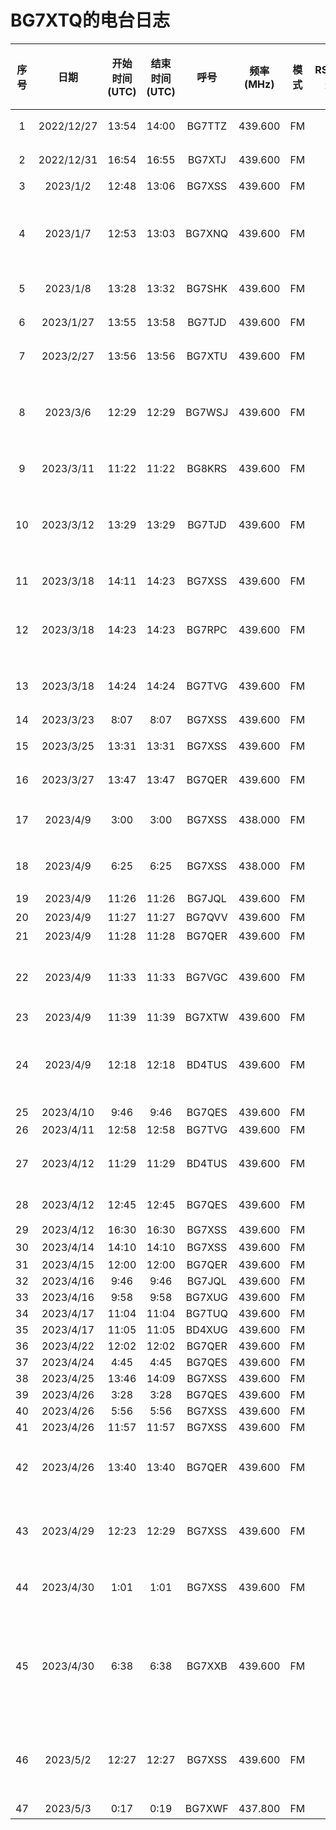 # BG7XTQ的电台日志

| 序号 | 日期 | 开始时间(UTC) | 结束时间(UTC) | 呼号 | 频率(MHz) | 模式 | RST(发送) | RST(接收) | 功率(我的) | 功率(对方) | 摘要 | QSL卡片(发) | QSL卡片(收) |
| :--: | :--: | :---: | :----: | :---: | :--: | :--: | :-----: | :-----: | :--: | :--: | :--: | :--: | :--: |
| 1 | 2022/12/27 | 13:54 | 14:00 | BG7TTZ | 439.600 | FM | 59 | 59 | 5W |  | 南宁老友中继台网活动 |  |
| 2 | 2022/12/31 | 16:54 | 16:55 | BG7XTJ | 439.600 | FM | 59 | 59 | 5W |  | QTH位置不明 |  |
| 3 | 2023/1/2 | 12:48 | 13:06 | BG7XSS | 439.600 | FM | 49 |  | 5W |  | 广西农科院 |  |
| 4 | 2023/1/7 | 12:53 | 13:03 | BG7XNQ | 439.600 | FM | 49 | 47 | 5W |  | RIG:OS 9800、低功率、106天线、园湖东宝路口 |  |
| 5 | 2023/1/8 | 13:28 | 13:32 | BG7SHK | 439.600 | FM | 49 | 59 | 5W | 5W | QTH金湖广场 |  |
| 6 | 2023/1/27 | 13:55 | 13:58 | BG7TJD | 439.600 | FM | 59 | 58 | 5W |  | 南宁老友中继台网活动 |  |
| 7 | 2023/2/27 | 13:56 | 13:56 | BG7XTU | 439.600 | FM | 59 | 59 | 5W |  | 南宁老友中继台网活动 |  |
| 8 | 2023/3/6 | 12:29 | 12:29 | BG7WSJ | 439.600 | FM | 59 | 48 | 5W |  | 泉盛、8600、原装天线、西乡塘区动物园科园大道 |  |
| 9 | 2023/3/11 | 11:22 | 11:22 | BG8KRS | 439.600 | FM | 59 |  | 5W |  | 四川来南宁的台友 |  |
| 10 | 2023/3/12 | 13:29 | 13:29 | BG7TJD | 439.600 | FM | 48 | 48 | 5W | 1.5W | 上上次的主控、摩托罗拉XTS3000、原装天线 |  |
| 11 | 2023/3/18 | 14:11 | 14:23 | BG7XSS | 439.600 | FM | 59 | 59 | 5W | 5W | 鑫立6500、相思湖 |  |
| 12 | 2023/3/18 | 14:23 | 14:23 | BG7RPC | 439.600 | FM | 59 | 59 | 5W | 5W | 森海克斯8600、四楼高、西乡塘区科园大道 |  |
| 13 | 2023/3/18 | 14:24 | 14:24 | BG7TVG | 439.600 | FM | 59 | 59 | 5W |  | 建伍TM-471、QTH扶绥家里 |  |
| 14 | 2023/3/23 | 8:07 | 8:07 | BG7XSS | 439.600 | FM | 59 | 59 | 4W |  | 滔滔链路 |  |
| 15 | 2023/3/25 | 13:31 | 13:31 | BG7XSS | 439.600 | FM | 48 | 59 |  | 5W | 鑫利6500、15米高 |  |
| 16 | 2023/3/27 | 13:47 | 13:47 | BG7QER | 439.600 | FM | 59 |  |  |  | 南宁老友中继台网活动 |  |
| 17 | 2023/4/9 | 3:00 | 3:00 | BG7XSS | 438.000 | FM | 47 | 46 | 5W |  | 在民族宫必胜客Eyeball QSO | ✓ |
| 18 | 2023/4/9 | 6:25 | 6:25 | BG7XSS | 438.000 | FM | 59 | 59 | 5W |  | 在民族宫必胜客Eyeball QSO |  |
| 19 | 2023/4/9 | 11:26 | 11:26 | BG7JQL | 439.600 | FM | 48 |  | 4W |  | 泉盛UV-K5 |  |
| 20 | 2023/4/9 | 11:27 | 11:27 | BG7QVV | 439.600 | FM | 48 |  | 4W |  | QTH柳沙 |  |
| 21 | 2023/4/9 | 11:28 | 11:28 | BG7QER | 439.600 | FM | 48 |  | 4W |  | 上月主控 |  |
| 22 | 2023/4/9 | 11:33 | 11:33 | BG7VGC | 439.600 | FM | 47 |  | 4W |  | 泉盛UV-K5、一米三天线、全功率发射 |  |
| 23 | 2023/4/9 | 11:39 | 11:39 | BG7XTW | 439.600 | FM | 47 | 59 | 4W |  |  |  |
| 24 | 2023/4/9 | 12:18 | 12:18 | BD4TUS | 439.600 | FM | 48 |  | 4W | 15W | 新联、西乡塘区北湖北路广西农业职业技术大学 |  |
| 25 | 2023/4/10 | 9:46 | 9:46 | BG7QES | 439.600 | FM | 35 |  |  |  |  |  |
| 26 | 2023/4/11 | 12:58 | 12:58 | BG7TVG | 439.600 | FM | 47 | 59 | 5W |  | 车台 |  |
| 27 | 2023/4/12 | 11:29 | 11:29 | BD4TUS | 439.600 | FM | 47 |  |  | 8W | 艾迪欧、广西农业职业技术大学 |  |
| 28 | 2023/4/12 | 12:45 | 12:45 | BG7QES | 439.600 | FM | 48 |  |  | 2W | 摩托罗拉、原装天线 |  |
| 29 | 2023/4/12 | 16:30 | 16:30 | BG7XSS | 439.600 | FM | 59 |  |  |  |  |  |
| 30 | 2023/4/14 | 14:10 | 14:10 | BG7XSS | 439.600 | FM | 48 | 46 |  |  | 滔滔链路 |  |
| 31 | 2023/4/15 | 12:00 | 12:00 | BG7QER | 439.600 | FM | 59 | 59 |  |  |  |  |
| 32 | 2023/4/16 | 9:46 | 9:46 | BG7JQL | 439.600 | FM |  |  |  |  |  |  |
| 33 | 2023/4/16 | 9:58 | 9:58 | BG7XUG | 439.600 | FM |  |  |  |  |  |  |
| 34 | 2023/4/17 | 11:04 | 11:04 | BG7TUQ | 439.600 | FM |  |  |  |  |  |  |
| 35 | 2023/4/17 | 11:05 | 11:05 | BD4XUG | 439.600 | FM |  |  |  |  |  |  |
| 36 | 2023/4/22 | 12:02 | 12:02 | BG7QER | 439.600 | FM |  |  |  |  |  |  |
| 37 | 2023/4/24 | 4:45 | 4:45 | BG7QES | 439.600 | FM |  |  |  |  |  |  |
| 38 | 2023/4/25 | 13:46 | 14:09 | BG7XSS | 439.600 | FM | 59 | 59 |  |  |  |  |
| 39 | 2023/4/26 | 3:28 | 3:28 | BG7QES | 439.600 | FM | 59 | 59 | 5W |  |  |  |
| 40 | 2023/4/26 | 5:56 | 5:56 | BG7XSS | 439.600 | FM | 59 | 59 | 4W |  |  |  |
| 41 | 2023/4/26 | 11:57 | 11:57 | BG7XSS | 439.600 | FM | 59 |  | 5W |  |  |  |
| 42 | 2023/4/26 | 13:40 | 13:40 | BG7QER | 439.600 | FM | 59 |  | 4W |  | 南宁老友439.600中继台点名活动 |  |
| 43 | 2023/4/29 | 12:23 | 12:29 | BG7XSS | 439.600 | FM | 59 |  | 5W | 5W | 艾迪欧UV-5118Plus、小型车载天线 |  |
| 44 | 2023/4/30 | 1:01 | 1:01 | BG7XSS | 439.600 | FM | 59 |  | 5W |  | 我的背噪很大、对方无法抄收 |  |
| 45 | 2023/4/30 | 6:38 | 6:38 | BG7XXB | 439.600 | FM | 58 | 58 | 5W | 3.5W | 在良庆区、靠近那马、使用设备摩托罗拉8668、原装天线、高功率 |  |
| 46 | 2023/5/2 | 12:27 | 12:27 | BG7XSS | 439.600 | FM | 49 |  | 5W | 1W | QTH相思湖公园、艾迪欧UV-5118Plus、低功率 |  |
| 47 | 2023/5/3 | 0:17 | 0:19 | BG7XWF | 437.800 | FM | 59 |  |  |  | ISS卫星通联 |  |
